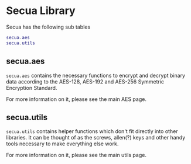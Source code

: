 # Secua Library

Secua has the following sub tables
```lua
secua.aes
secua.utils
```

## secua.aes
`secua.aes` contains the necessary functions to encrypt and decrypt binary data
according to the AES-128, AES-192 and AES-256 Symmetric Encryption Standard.

For more information on it, please see the main AES page.

## secua.utils
`secua.utils` contains helper functions which don't fit directly into other
libraries. It can be thought of as the screws, allen(?) keys and other handy tools
necessary to make everything else work.

For more information on it, please see the main utils page.
